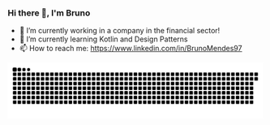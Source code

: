### Hi there 👋, I'm Bruno

- 🔭 I’m currently working in a company in the financial sector!
- 🌱 I’m currently learning Kotlin and Design Patterns
- 📫 How to reach me: https://www.linkedin.com/in/BrunoMendes97

![snake gif](https://raw.githubusercontent.com/BrunoMendes97/BrunoMendes97/master/github-contribution-grid-snake.svg)

